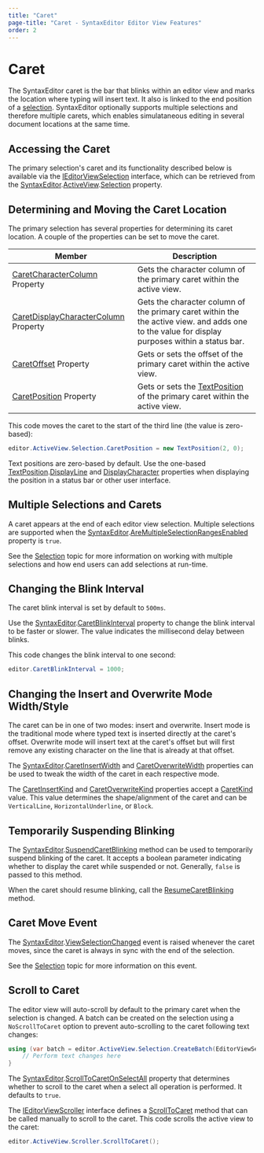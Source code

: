 ```yaml
---
title: "Caret"
page-title: "Caret - SyntaxEditor Editor View Features"
order: 2
---
```

# Caret

The SyntaxEditor caret is the bar that blinks within an editor view and marks the location where typing will insert text.  It also is linked to the end position of a [selection](selection.md).  SyntaxEditor optionally supports multiple selections and therefore multiple carets, which enables simulataneous editing in several document locations at the same time.

## Accessing the Caret

The primary selection's caret and its functionality described below is available via the [IEditorViewSelection](xref:ActiproSoftware.Windows.Controls.SyntaxEditor.IEditorViewSelection) interface, which can be retrieved from the [SyntaxEditor](xref:ActiproSoftware.Windows.Controls.SyntaxEditor.SyntaxEditor).[ActiveView](xref:ActiproSoftware.Windows.Controls.SyntaxEditor.SyntaxEditor.ActiveView).[Selection](xref:ActiproSoftware.Windows.Controls.SyntaxEditor.IEditorView.Selection) property.

## Determining and Moving the Caret Location

The primary selection has several properties for determining its caret location.  A couple of the properties can be set to move the caret.

| Member | Description |
|-----|-----|
| [CaretCharacterColumn](xref:ActiproSoftware.Windows.Controls.SyntaxEditor.IEditorViewSelection.CaretCharacterColumn) Property | Gets the character column of the primary caret within the active view. |
| [CaretDisplayCharacterColumn](xref:ActiproSoftware.Windows.Controls.SyntaxEditor.IEditorViewSelection.CaretDisplayCharacterColumn) Property | Gets the character column of the primary caret within the the active view.  and adds one to the value for display purposes within a status bar. |
| [CaretOffset](xref:ActiproSoftware.Windows.Controls.SyntaxEditor.IEditorViewSelection.CaretOffset) Property | Gets or sets the offset of the primary caret within the active view. |
| [CaretPosition](xref:ActiproSoftware.Windows.Controls.SyntaxEditor.IEditorViewSelection.CaretPosition) Property | Gets or sets the [TextPosition](xref:ActiproSoftware.Text.TextPosition) of the primary caret within the active view. |

This code moves the caret to the start of the third line (the value is zero-based):

```csharp
editor.ActiveView.Selection.CaretPosition = new TextPosition(2, 0);
```

Text positions are zero-based by default.  Use the one-based [TextPosition](xref:ActiproSoftware.Text.TextPosition).[DisplayLine](xref:ActiproSoftware.Text.TextPosition.DisplayLine) and [DisplayCharacter](xref:ActiproSoftware.Text.TextPosition.DisplayCharacter) properties when displaying the position in a status bar or other user interface.

## Multiple Selections and Carets

A caret appears at the end of each editor view selection.  Multiple selections are supported when the [SyntaxEditor](xref:ActiproSoftware.Windows.Controls.SyntaxEditor.SyntaxEditor).[AreMultipleSelectionRangesEnabled](xref:ActiproSoftware.Windows.Controls.SyntaxEditor.SyntaxEditor.AreMultipleSelectionRangesEnabled) property is `true`.

See the [Selection](selection.md) topic for more information on working with multiple selections and how end users can add selections at run-time.

## Changing the Blink Interval

The caret blink interval is set by default to `500ms`.

Use the [SyntaxEditor](xref:ActiproSoftware.Windows.Controls.SyntaxEditor.SyntaxEditor).[CaretBlinkInterval](xref:ActiproSoftware.Windows.Controls.SyntaxEditor.SyntaxEditor.CaretBlinkInterval) property to change the blink interval to be faster or slower.  The value indicates the millisecond delay between blinks.

This code changes the blink interval to one second:

```csharp
editor.CaretBlinkInterval = 1000;
```

## Changing the Insert and Overwrite Mode Width/Style

The caret can be in one of two modes: insert and overwrite.  Insert mode is the traditional mode where typed text is inserted directly at the caret's offset.  Overwrite mode will insert text at the caret's offset but will first remove any existing character on the line that is already at that offset.

The [SyntaxEditor](xref:ActiproSoftware.Windows.Controls.SyntaxEditor.SyntaxEditor).[CaretInsertWidth](xref:ActiproSoftware.Windows.Controls.SyntaxEditor.SyntaxEditor.CaretInsertWidth) and [CaretOverwriteWidth](xref:ActiproSoftware.Windows.Controls.SyntaxEditor.SyntaxEditor.CaretOverwriteWidth) properties can be used to tweak the width of the caret in each respective mode.

The [CaretInsertKind](xref:ActiproSoftware.Windows.Controls.SyntaxEditor.SyntaxEditor.CaretInsertKind) and [CaretOverwriteKind](xref:ActiproSoftware.Windows.Controls.SyntaxEditor.SyntaxEditor.CaretOverwriteKind) properties accept a [CaretKind](xref:ActiproSoftware.Windows.Controls.SyntaxEditor.CaretKind) value.  This value determines the shape/alignment of the caret and can be `VerticalLine`, `HorizontalUnderline`, or `Block`.

## Temporarily Suspending Blinking

The [SyntaxEditor](xref:ActiproSoftware.Windows.Controls.SyntaxEditor.SyntaxEditor).[SuspendCaretBlinking](xref:ActiproSoftware.Windows.Controls.SyntaxEditor.SyntaxEditor.SuspendCaretBlinking*) method can be used to temporarily suspend blinking of the caret.  It accepts a boolean parameter indicating whether to display the caret while suspended or not.  Generally, `false` is passed to this method.

When the caret should resume blinking, call the [ResumeCaretBlinking](xref:ActiproSoftware.Windows.Controls.SyntaxEditor.SyntaxEditor.ResumeCaretBlinking*) method.

## Caret Move Event

The [SyntaxEditor](xref:ActiproSoftware.Windows.Controls.SyntaxEditor.SyntaxEditor).[ViewSelectionChanged](xref:ActiproSoftware.Windows.Controls.SyntaxEditor.SyntaxEditor.ViewSelectionChanged) event is raised whenever the caret moves, since the caret is always in sync with the end of the selection.

See the [Selection](selection.md) topic for more information on this event.

## Scroll to Caret

The editor view will auto-scroll by default to the primary caret when the selection is changed.  A batch can be created on the selection using a `NoScrollToCaret` option to prevent auto-scrolling to the caret following text changes:

```csharp
using (var batch = editor.ActiveView.Selection.CreateBatch(EditorViewSelectionBatchOptions.NoScrollToCaret)) {
	// Perform text changes here
}
```

The [SyntaxEditor](xref:ActiproSoftware.Windows.Controls.SyntaxEditor.SyntaxEditor).[ScrollToCaretOnSelectAll](xref:ActiproSoftware.Windows.Controls.SyntaxEditor.SyntaxEditor.ScrollToCaretOnSelectAll) property that determines whether to scroll to the caret when a select all operation is performed.  It defaults to `true`.

The [IEditorViewScroller](xref:ActiproSoftware.Windows.Controls.SyntaxEditor.IEditorViewScroller) interface defines a [ScrollToCaret](xref:ActiproSoftware.Windows.Controls.SyntaxEditor.IEditorViewScroller.ScrollToCaret*) method that can be called manually to scroll to the caret.  This code scrolls the active view to the caret:

```csharp
editor.ActiveView.Scroller.ScrollToCaret();
```
